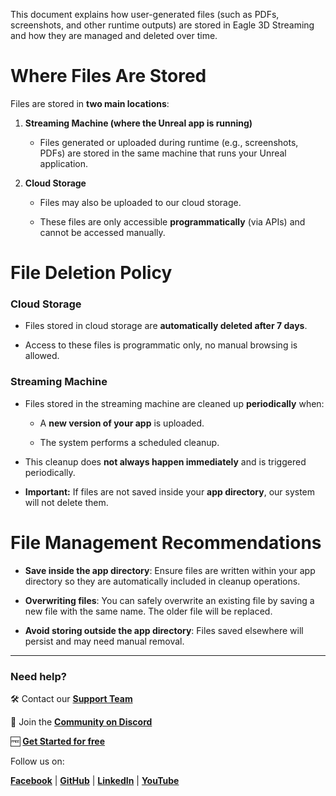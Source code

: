 This document explains how user-generated files (such as PDFs, screenshots, and other runtime outputs) are stored in Eagle 3D Streaming and how they are managed and deleted over time.

Where Files Are Stored
======================

Files are stored in **two main locations**:

1.  **Streaming Machine (where the Unreal app is running)**
    
    *   Files generated or uploaded during runtime (e.g., screenshots, PDFs) are stored in the same machine that runs your Unreal application.
        
2.  **Cloud Storage**
    
    *   Files may also be uploaded to our cloud storage.
        
    *   These files are only accessible **programmatically** (via APIs) and cannot be accessed manually.
        

File Deletion Policy
====================

### Cloud Storage

*   Files stored in cloud storage are **automatically deleted after 7 days**.
    
*   Access to these files is programmatic only, no manual browsing is allowed.  
      
    

### Streaming Machine

*   Files stored in the streaming machine are cleaned up **periodically** when:
    
    *   A **new version of your app** is uploaded.
        
    *   The system performs a scheduled cleanup.
        
*   This cleanup does **not always happen immediately** and is triggered periodically.
    
*   **Important:** If files are not saved inside your **app directory**, our system will not delete them.
    

File Management Recommendations
===============================

*   **Save inside the app directory**: Ensure files are written within your app directory so they are automatically included in cleanup operations.
    
*   **Overwriting files**: You can safely overwrite an existing file by saving a new file with the same name. The older file will be replaced.
    
*   **Avoid storing outside the app directory**: Files saved elsewhere will persist and may need manual removal.
    

* * *

### Need help?

🛠️ Contact our [**Support Team**](https://eagle3dstreaming.atlassian.net/servicedesk/customer/portals)

💬 Join the [**Community on Discord**](https://discord.gg/GRXD29Ah42)

🆓 [**Get Started for free**](https://controlpanel.eagle3dstreaming.com/signup)

Follow us on:

[**Facebook**](https://www.facebook.com/Eagle3DStreaming/) | [**GitHub**](https://github.com/e3ds) | [**LinkedIn**](https://www.linkedin.com/company/eagle-3d-streaming) | [**YouTube**](https://www.youtube.com/@eagle3dstreaming)